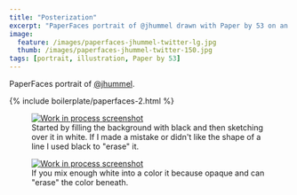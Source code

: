 ```yaml
---
title: "Posterization"
excerpt: "PaperFaces portrait of @jhummel drawn with Paper by 53 on an iPad."
image: 
  feature: /images/paperfaces-jhummel-twitter-lg.jpg
  thumb: /images/paperfaces-jhummel-twitter-150.jpg
tags: [portrait, illustration, Paper by 53]
---
```


PaperFaces portrait of [@jhummel](http://twitter.com/jhummel).

{% include boilerplate/paperfaces-2.html %}

<figure>
	<a href="{{ site.url }}/images/paperfaces-jhummel-process-1-lg.jpg"><img src="{{ site.url }}/images/paperfaces-jhummel-process-1-600.jpg" alt="Work in process screenshot"></a>
	<figcaption>Started by filling the background with black and then sketching over it in white. If I made a mistake or didn't like the shape of a line I used black to "erase" it.</figcaption>
</figure>

<figure>
	<a href="{{ site.url }}/images/paperfaces-jhummel-process-2-lg.jpg"><img src="{{ site.url }}/images/paperfaces-jhummel-process-2-600.jpg" alt="Work in process screenshot"></a>
	<figcaption>If you mix enough white into a color it because opaque and can "erase" the color beneath.</figcaption>
</figure>